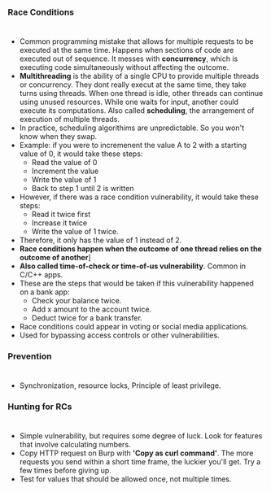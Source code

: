 ### Race Conditions
#
* Common programming mistake that allows for multiple requests to be executed at the same time.
  Happens when sections of code are executed out of sequence. It messes with **concurrency**, which is
  executing code simultaneously without affecting the outcome.
* **Multithreading** is the ability of a single CPU to provide multiple threads or concurrency. They dont
  really execut at the same time, they take turns using threads. When one thread is idle, other threads 
  can continue using unused resources. While one waits for input, another could execute its computations.
  Also called **scheduling**, the arrangement of execution of multiple threads.
* In practice, scheduling algorithims are unpredictable. So you won't know when they swap.
* Example: if you were to incremenent the value A to 2 with a starting value of 0, it would take these steps:
    * Read the value of 0
    * Increment the value
    * Write the value of 1
    * Back to step 1 until 2 is written
* However, if there was a race condition vulnerability, it would take these steps:
    * Read it twice first
    * Increase it twice
    * Write the value of 1 twice.
* Therefore, it only has the value of 1 instead of 2.
* **Race conditions happen when the outcome of one thread relies on the outcome of another**]
* **Also called time-of-check or time-of-us vulnerability**. Common in C/C++ apps.
* These are the steps that would be taken if this vulnerability happened on a bank app:
    *  Check your balance twice.
    *  Add x amount to the account twice.
    *  Deduct twice for a bank transfer.
* Race conditions could appear in voting or social media applications.
* Used for bypassing access controls or other vulnerabilities.
### Prevention
#
* Synchronization, resource locks, Principle of least privilege.
### Hunting for RCs
#
* Simple vulnerability, but requires some degree of luck. Look for features that involve calculating numbers.
* Copy HTTP request on Burp with **'Copy as curl command'**. The more requests you send within a short time frame, the luckier
  you'll get. Try a few times before giving up.
* Test for values that should be allowed once, not multiple times.
